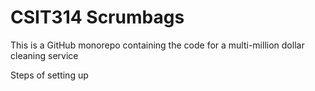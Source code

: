 # CSIT314 Scrumbags

This is a GitHub monorepo containing the code for a multi-million dollar cleaning service

Steps of setting up
